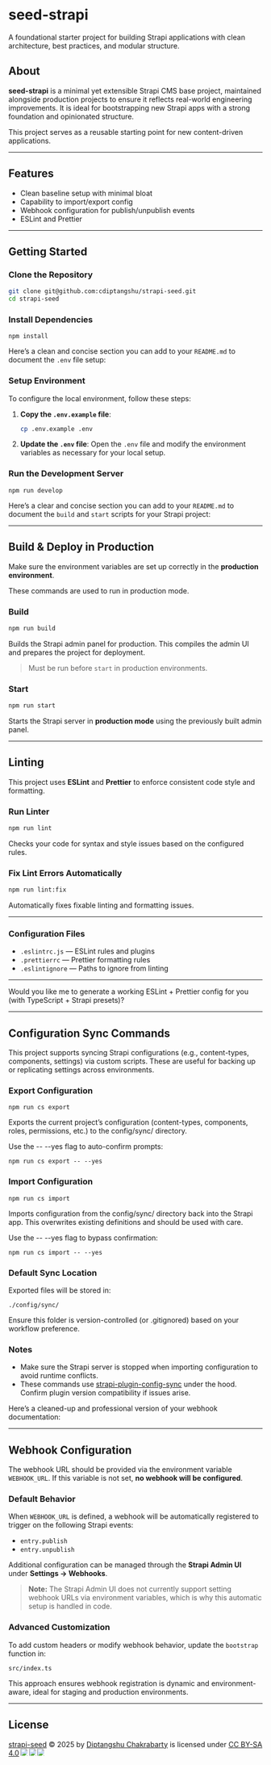 # seed-strapi
A foundational starter project for building Strapi applications with clean architecture, best practices, and modular structure.

## About

**seed-strapi** is a minimal yet extensible Strapi CMS base project, maintained alongside production projects to ensure it reflects real-world engineering improvements. It is ideal for bootstrapping new Strapi apps with a strong foundation and opinionated structure.

This project serves as a reusable starting point for new content-driven applications.

---

## Features

- Clean baseline setup with minimal bloat
- Capability to import/export config
- Webhook configuration for publish/unpublish events
- ESLint and Prettier

---

## Getting Started

### Clone the Repository

```bash
git clone git@github.com:cdiptangshu/strapi-seed.git
cd strapi-seed
```

### Install Dependencies
```
npm install
```
Here’s a clean and concise section you can add to your `README.md` to document the `.env` file setup:

### Setup Environment

To configure the local environment, follow these steps:

1. **Copy the `.env.example` file**:

   ```bash
   cp .env.example .env
   ```

2. **Update the `.env` file**:
   Open the `.env` file and modify the environment variables as necessary for your local setup.


### Run the Development Server
```
npm run develop
```

Here’s a clear and concise section you can add to your `README.md` to document the `build` and `start` scripts for your Strapi project:

---

## Build & Deploy in Production

Make sure the environment variables are set up correctly in the **production environment**.

These commands are used to run in production mode.

### Build

```bash
npm run build
```

Builds the Strapi admin panel for production. This compiles the admin UI and prepares the project for deployment.

> Must be run before `start` in production environments.

### Start

```bash
npm run start
```

Starts the Strapi server in **production mode** using the previously built admin panel.

---

## Linting

This project uses **ESLint** and **Prettier** to enforce consistent code style and formatting.

### Run Linter

```bash
npm run lint
```

Checks your code for syntax and style issues based on the configured rules.

### Fix Lint Errors Automatically

```bash
npm run lint:fix
```

Automatically fixes fixable linting and formatting issues.

---

### Configuration Files

* `.eslintrc.js` — ESLint rules and plugins
* `.prettierrc` — Prettier formatting rules
* `.eslintignore` — Paths to ignore from linting

---

Would you like me to generate a working ESLint + Prettier config for you (with TypeScript + Strapi presets)?

---

## Configuration Sync Commands

This project supports syncing Strapi configurations (e.g., content-types, components, settings) via custom scripts. These are useful for backing up or replicating settings across environments.

### Export Configuration
```
npm run cs export
```
Exports the current project’s configuration (content-types, components, roles, permissions, etc.) to the config/sync/ directory.

Use the -- --yes flag to auto-confirm prompts:
```
npm run cs export -- --yes
```

### Import Configuration
```
npm run cs import
```
Imports configuration from the config/sync/ directory back into the Strapi app. This overwrites existing definitions and should be used with care.

Use the -- --yes flag to bypass confirmation:

```
npm run cs import -- --yes
```

### Default Sync Location
Exported files will be stored in:

```
./config/sync/
```
Ensure this folder is version-controlled (or .gitignored) based on your workflow preference.


### Notes
* Make sure the Strapi server is stopped when importing configuration to avoid runtime conflicts.
* These commands use [strapi-plugin-config-sync](https://www.npmjs.com/package/strapi-plugin-config-sync) under the hood. Confirm plugin version compatibility if issues arise.

Here’s a cleaned-up and professional version of your webhook documentation:

---

## Webhook Configuration

The webhook URL should be provided via the environment variable `WEBHOOK_URL`. If this variable is not set, **no webhook will be configured**.

### Default Behavior

When `WEBHOOK_URL` is defined, a webhook will be automatically registered to trigger on the following Strapi events:

* `entry.publish`
* `entry.unpublish`

Additional configuration can be managed through the **Strapi Admin UI** under **Settings → Webhooks**.

> **Note:** The Strapi Admin UI does not currently support setting webhook URLs via environment variables, which is why this automatic setup is handled in code.

### Advanced Customization

To add custom headers or modify webhook behavior, update the `bootstrap` function in:

```
src/index.ts
```

This approach ensures webhook registration is dynamic and environment-aware, ideal for staging and production environments.

---

## License

<a href="https://github.com/cdiptangshu/strapi-seed">strapi-seed</a> © 2025 by <a href="https://diptangshu.com">Diptangshu Chakrabarty</a> is licensed under <a href="https://creativecommons.org/licenses/by-sa/4.0/">CC BY-SA 4.0</a><img src="https://mirrors.creativecommons.org/presskit/icons/cc.svg" style="max-width: 1em;max-height:1em;margin-left: .2em;"><img src="https://mirrors.creativecommons.org/presskit/icons/by.svg" style="max-width: 1em;max-height:1em;margin-left: .2em;"><img src="https://mirrors.creativecommons.org/presskit/icons/sa.svg" style="max-width: 1em;max-height:1em;margin-left: .2em;">
